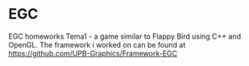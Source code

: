 # EGC
EGC homeworks
Tema1 - a game similar to Flappy Bird using C++ and OpenGL.
The framework i worked on can be found at https://github.com/UPB-Graphics/Framework-EGC
